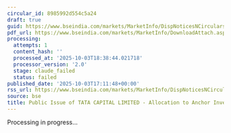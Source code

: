 ```yaml
---
circular_id: 8985992d554c5a24
draft: true
guid: https://www.bseindia.com/markets/MarketInfo/DispNoticesNCirculars.aspx?Noticeid={FC1F7B98-9161-4863-A760-D8C8B550E575}&noticeno=20251003-72&dt=10/03/2025&icount=72&totcount=73&flag=0
pdf_url: https://www.bseindia.com/markets/MarketInfo/DownloadAttach.aspx?id=20251003-72&attachedId=cd17f88a-753e-41c8-8df8-c3e5960b0715
processing:
  attempts: 1
  content_hash: ''
  processed_at: '2025-10-03T18:38:44.021718'
  processor_version: '2.0'
  stage: claude_failed
  status: failed
published_date: '2025-10-03T17:11:48+00:00'
rss_url: https://www.bseindia.com/markets/MarketInfo/DispNoticesNCirculars.aspx?Noticeid={FC1F7B98-9161-4863-A760-D8C8B550E575}&noticeno=20251003-72&dt=10/03/2025&icount=72&totcount=73&flag=0
source: bse
title: Public Issue of TATA CAPITAL LIMITED - Allocation to Anchor Investors
---
```


Processing in progress...